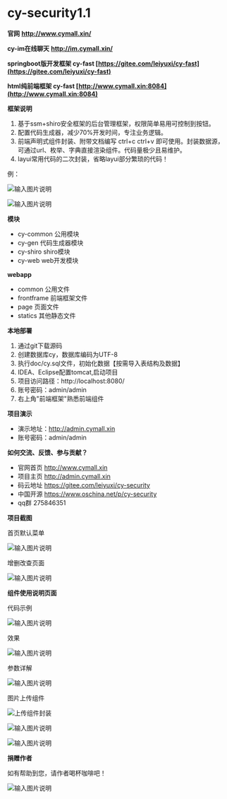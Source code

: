 # cy-security1.1

 **官网**   **http://www.cymall.xin/** 

 **cy-im在线聊天**   **http://im.cymall.xin/** 

 **springboot版开发框架  cy-fast  [https://gitee.com/leiyuxi/cy-fast](https://gitee.com/leiyuxi/cy-fast)** 

 **html纯前端框架  cy-fast  [http://www.cymall.xin:8084](http://www.cymall.xin:8084)** 


 **框架说明** 

1. 基于ssm+shiro安全框架的后台管理框架，权限简单易用可控制到按钮。
2. 配置代码生成器，减少70%开发时间，专注业务逻辑。
3. 前端声明式组件封装、附带文档编写 ctrl+c ctrl+v 即可使用。封装数据源，可通过url、枚举、字典直接渲染组件。代码量极少且易维护。
4. layui常用代码的二次封装，省略layui部分繁琐的代码！
    
 例：

![输入图片说明](https://gitee.com/uploads/images/2017/1213/182658_b69a61e5_1334796.png "屏幕截图.png")


![输入图片说明](https://gitee.com/uploads/images/2017/1213/182830_c824ecdd_1334796.png "屏幕截图.png")


 **模块** 

- cy-common   公用模块
- cy-gen      代码生成器模块
- cy-shiro    shiro模块
- cy-web      web开发模块

 **webapp** 

- common           公用文件
- frontframe       前端框架文件
- page             页面文件
- statics          其他静态文件


 **本地部署**
 
1. 通过git下载源码
2. 创建数据库cy，数据库编码为UTF-8
3. 执行doc/cy.sql文件，初始化数据【按需导入表结构及数据】
4. IDEA、Eclipse配置tomcat,启动项目
5. 项目访问路径：http://localhost:8080/
6. 账号密码：admin/admin
7. 右上角"前端框架"熟悉前端组件


 **项目演示** 

- 演示地址：http://admin.cymall.xin
- 账号密码：admin/admin


 **如何交流、反馈、参与贡献？** 

- 官网首页 http://www.cymall.xin
- 项目主页 http://admin.cymall.xin
- 码云地址 https://gitee.com/leiyuxi/cy-security
- 中国开源 https://www.oschina.net/p/cy-security
- qq群    275846351


 **项目截图** 

首页默认菜单

![输入图片说明](https://gitee.com/uploads/images/2017/1226/173015_26a24abc_1334796.png "屏幕截图.png")



增删改查页面

![输入图片说明](https://gitee.com/uploads/images/2017/1226/173206_cf4ab878_1334796.png "屏幕截图.png")


 **组件使用说明页面** 

代码示例

![输入图片说明](https://gitee.com/uploads/images/2017/1213/155929_6041fc05_1334796.png "屏幕截图.png")

效果

![输入图片说明](https://gitee.com/uploads/images/2017/1213/155939_d335ad4a_1334796.png "屏幕截图.png")

参数详解

![输入图片说明](https://gitee.com/uploads/images/2017/1213/155950_a6543f8b_1334796.png "屏幕截图.png")

图片上传组件

![上传组件封装](https://gitee.com/uploads/images/2017/1213/181231_21621036_1334796.png "屏幕截图.png")

![输入图片说明](https://gitee.com/uploads/images/2017/1213/181319_13d218bc_1334796.png "屏幕截图.png")

![输入图片说明](https://gitee.com/uploads/images/2017/1213/181422_1ab20aee_1334796.png "屏幕截图.png")

 **捐赠作者** 

如有帮助到您，请作者喝杯咖啡吧！

![输入图片说明](https://gitee.com/uploads/images/2018/0106/184140_fd082023_1334796.png "屏幕截图.png")
